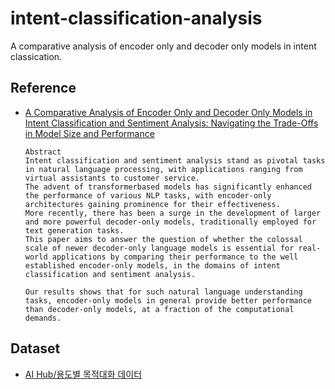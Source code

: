 # intent-classification-analysis
A comparative analysis of encoder only and decoder only models in intent classication.

## Reference
- [A Comparative Analysis of Encoder Only and Decoder Only Models in Intent Classification and Sentiment Analysis: Navigating the Trade-Offs in Model Size and Performance](https://www.researchgate.net/publication/377467915_A_Comparative_Analysis_of_Encoder_Only_and_Decoder_Only_Models_in_Intent_Classification_and_Sentiment_Analysis_Navigating_the_Trade-Offs_in_Model_Size_and_Performance)
    ```
    Abstract
    Intent classification and sentiment analysis stand as pivotal tasks in natural language processing, with applications ranging from virtual assistants to customer service.
    The advent of transformerbased models has significantly enhanced the performance of various NLP tasks, with encoder-only architectures gaining prominence for their effectiveness.
    More recently, there has been a surge in the development of larger and more powerful decoder-only models, traditionally employed for text generation tasks.
    This paper aims to answer the question of whether the colossal scale of newer decoder-only language models is essential for real-world applications by comparing their performance to the well established encoder-only models, in the domains of intent classification and sentiment analysis.

    Our results shows that for such natural language understanding tasks, encoder-only models in general provide better performance than decoder-only models, at a fraction of the computational demands.
    ```

## Dataset
- [AI Hub/용도별 목적대화 데이터](https://www.aihub.or.kr/aihubdata/data/view.do?currMenu=&topMenu=&aihubDataSe=data&dataSetSn=544)
